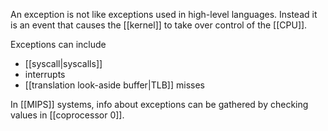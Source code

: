 An exception is not like exceptions used in high-level languages. Instead it is an event that causes the [[kernel]] to take over control of the [[CPU]].

Exceptions can include
- [[syscall|syscalls]]
- interrupts
- [[translation look-aside buffer|TLB]] misses

In [[MIPS]] systems, info about exceptions can be gathered by checking values in [[coprocessor 0]].
